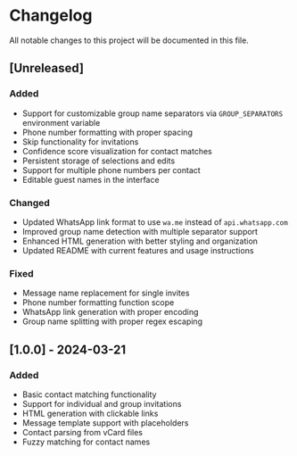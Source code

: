 # Changelog

All notable changes to this project will be documented in this file.

## [Unreleased]

### Added
- Support for customizable group name separators via `GROUP_SEPARATORS` environment variable
- Phone number formatting with proper spacing
- Skip functionality for invitations
- Confidence score visualization for contact matches
- Persistent storage of selections and edits
- Support for multiple phone numbers per contact
- Editable guest names in the interface

### Changed
- Updated WhatsApp link format to use `wa.me` instead of `api.whatsapp.com`
- Improved group name detection with multiple separator support
- Enhanced HTML generation with better styling and organization
- Updated README with current features and usage instructions

### Fixed
- Message name replacement for single invites
- Phone number formatting function scope
- WhatsApp link generation with proper encoding
- Group name splitting with proper regex escaping

## [1.0.0] - 2024-03-21

### Added
- Basic contact matching functionality
- Support for individual and group invitations
- HTML generation with clickable links
- Message template support with placeholders
- Contact parsing from vCard files
- Fuzzy matching for contact names 